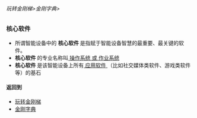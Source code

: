 ###### 玩转金刚梯>金刚字典>
### 核心软件
- 所谓智能设备中的 <strong> 核心软件 </strong>是指赋于智能设备智慧的最重要、最关键的软件。
- <strong> 核心软件 </strong>的专业名称叫[ 操作系统 或 作业系统 ](https://github.com/a2zitpro/web/blob/master/LadderFree/kkDictionary/OS.md)
-  <strong> 核心软件 </strong>是该智能设备上所有[ 应用软件 ]()（比如社交媒体类软件、游戏类软件等）的基石


#### 返回到
- [玩转金刚梯](https://github.com/a2zitpro/web/blob/master/LadderFree/A.md)
- [金刚字典](https://github.com/a2zitpro/web/blob/master/LadderFree/kkDictionary/KKDictionary.md)



